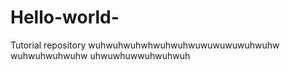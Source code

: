 # Hello-world-
Tutorial repository
wuhwuhwuhwhwuhwuhwuwuwuwuwuhwuhw
wuhwuhwuhwuhw
uhwuwhuwwuhwuhwuh
